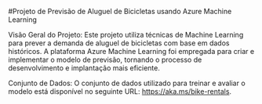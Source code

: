#Projeto de Previsão de Aluguel de Bicicletas usando Azure Machine Learning

Visão Geral do Projeto:
Este projeto utiliza técnicas de Machine Learning para prever a demanda de aluguel de bicicletas com base em dados históricos. A plataforma Azure Machine Learning foi empregada para criar e implementar o modelo de previsão, tornando o processo de desenvolvimento e implantação mais eficiente.

Conjunto de Dados:
O conjunto de dados utilizado para treinar e avaliar o modelo está disponível no seguinte URL: https://aka.ms/bike-rentals.
